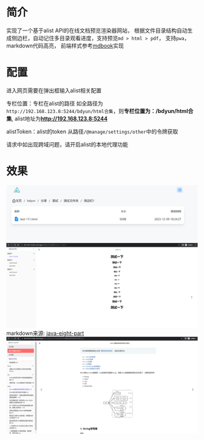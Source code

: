 # 简介
实现了一个基于alist API的在线文档预览渲染器网站，
根据文件目录结构自动生成侧边栏，自动记住多目录观看进度，支持预览`md > html > pdf`，
支持`pwa`，markdown代码高亮，
前端样式参考[mdbook](https://github.com/rust-lang/mdBook)实现
# 配置
进入网页需要在弹出框输入alist相关配置

专栏位置：专栏在alist的路径 如全路径为`http://192.168.123.8:5244/bdyun/html合集`，则**专栏位置为：/bdyun/html合集**,
alist地址为**http://192.168.123.8:5244**

alistToken：alist的token 从路径`/@manage/settings/other`中的令牌获取

请求中如出现跨域问题，请开启alist的本地代理功能

# 效果
![img.png](docs/img2.png)
![img.png](docs/img.png)
markdown来源: [java-eight-part](https://github.com/CoderLeixiaoshuai/java-eight-part)
![img.png](docs/img3.png)
